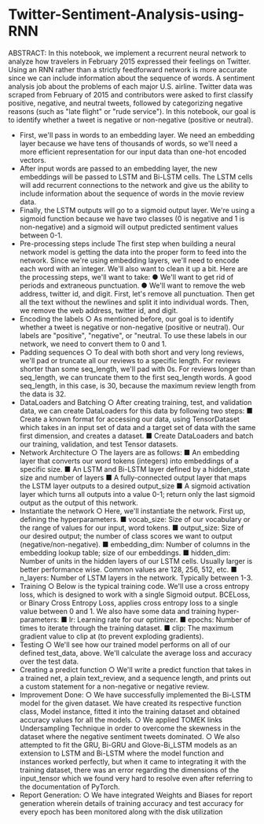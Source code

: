 # Twitter-Sentiment-Analysis-using-RNN
ABSTRACT:
In this notebook, we implement a recurrent neural network to analyze how
travelers in February 2015 expressed their feelings on Twitter. Using an RNN
rather than a strictly feedforward network is more accurate since we can
include information about the sequence of words.
A sentiment analysis job about the problems of each major U.S. airline. Twitter
data was scraped from February of 2015 and contributors were asked to first
classify positive, negative, and neutral tweets, followed by categorizing
negative reasons (such as "late flight" or "rude service").
In this notebook, our goal is to identify whether a tweet is negative or
non-negative (positive or neutral).
- First, we'll pass in words to an embedding layer. We need an
embedding layer because we have tens of thousands of words, so
we'll need a more efficient representation for our input data than
one-hot encoded vectors.
- After input words are passed to an embedding layer, the new
embeddings will be passed to LSTM and Bi-LSTM cells. The LSTM
cells will add recurrent connections to the network and give us the
ability to include information about the sequence of words in the
movie review data.
- Finally, the LSTM outputs will go to a sigmoid output layer. We're
using a sigmoid function because we have two classes (0 is negative
and 1 is non-negative) and a sigmoid will output predicted sentiment
values between 0-1.
- Pre-processing steps include
The first step when building a neural network model is getting the data
into the proper form to feed into the network. Since we're using embedding
layers, we'll need to encode each word with an integer. We'll also want to clean
it up a bit.
Here are the processing steps, we'll want to take:
● We'll want to get rid of periods and extraneous punctuation.
● We'll want to remove the web address, twitter id, and digit.
First, let's remove all punctuation. Then get all the text without the
newlines and split it into individual words.
Then, we remove the web address, twitter id, and digit.
- Encoding the labels
○ As mentioned before, our goal is to identify whether a tweet is
negative or non-negative (positive or neutral). Our labels are
"positive", "negative", or "neutral. To use these labels in our
network, we need to convert them to 0 and 1.
- Padding sequences
○ To deal with both short and very long reviews, we'll pad or
truncate all our reviews to a specific length. For reviews shorter
than some seq_length, we'll pad with 0s. For reviews longer than
seq_length, we can truncate them to the first seq_length words. A
good seq_length, in this case, is 30, because the maximum review
length from the data is 32.
- DataLoaders and Batching
○ After creating training, test, and validation data, we can create
DataLoaders for this data by following two steps:
■ Create a known format for accessing our data, using
TensorDataset which takes in an input set of data and a
target set of data with the same first dimension, and creates
a dataset.
■ Create DataLoaders and batch our training, validation, and
test Tensor datasets.
- Network Architecture
○ The layers are as follows:
■ An embedding layer that converts our word tokens
(integers) into embeddings of a specific size.
■ An LSTM and Bi-LSTM layer defined by a hidden_state size
and number of layers
■ A fully-connected output layer that maps the LSTM layer
outputs to a desired output_size
■ A sigmoid activation layer which turns all outputs into a
value 0-1; return only the last sigmoid output as the output
of this network.
- Instantiate the network
○ Here, we'll instantiate the network. First up, defining the
hyperparameters.
■ vocab_size: Size of our vocabulary or the range of values for
our input, word tokens.
■ output_size: Size of our desired output; the number of class
scores we want to output (negative/non-negative).
■ embedding_dim: Number of columns in the embedding
lookup table; size of our embeddings.
■ hidden_dim: Number of units in the hidden layers of our
LSTM cells. Usually larger is better performance wise.
Common values are 128, 256, 512, etc.
■ n_layers: Number of LSTM layers in the network. Typically
between 1-3.
- Training
○ Below is the typical training code. We'll use a cross entropy loss,
which is designed to work with a single Sigmoid output. BCELoss,
or Binary Cross Entropy Loss, applies cross entropy loss to a single
value between 0 and 1. We also have some data and training
hyper-parameters:
■ lr: Learning rate for our optimizer.
■ epochs: Number of times to iterate through the training
dataset.
■ clip: The maximum gradient value to clip at (to prevent
exploding gradients).
- Testing
○ We'll see how our trained model performs on all of our defined
test_data, above. We'll calculate the average loss and accuracy
over the test data.
- Creating a predict function
○ We'll write a predict function that takes in a trained net, a plain
text_review, and a sequence length, and prints out a custom
statement for a non-negative or negative review.
- Improvement Done:
○ We have successfully implemented the Bi-LSTM model for the
given dataset. We have created its respective function class,
Model instance, fitted it into the training dataset and obtained
accuracy values for all the models.
○ We applied TOMEK links Undersampling Technique in order to
overcome the skewness in the dataset where the negative
sentiment tweets dominated.
○ We also attempted to fit the GRU, Bi-GRU and Glove-Bi_LSTM
models as an extension to LSTM and Bi-LSTM where the model
function and instances worked perfectly, but when it came to
integrating it with the training dataset, there was an error
regarding the dimensions of the input_tensor which we found very
hard to resolve even after referring to the documentation of
PyTorch.
- Report Generation:
○ We have integrated Weights and Biases for report generation
wherein details of training accuracy and test accuracy for every
epoch has been monitored along with the disk utilization
